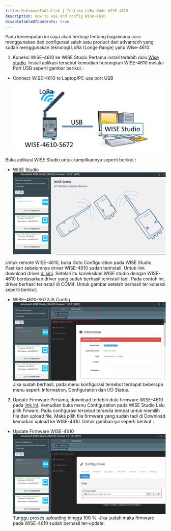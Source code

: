 ```yaml
---
title: MuhammadFadlullah | Testing LoRa Node WISE-4610
description: How to use and config Wise-4610
disableTableOfContents: true
---
```


Pada kesempatan ini saya akan berbagi tentang bagaimana cara menggunakan dan configurasi salah satu product dari advantech yang sudah menggunakan teknologi LoRa (Longe Range) yaitu Wise-4610:

1. Koneksi WISE-4610 ke WISE Studio
Pertama install terlebih dulu [Wise studio](https://support.advantech.com/support/DownloadSRDetail_New.aspx?SR_ID=1-1MJSJKX&Doc_Source=Download). Install aplikasi tersebut kemudian hubungkan WISE-4610 melalui Port USB seperti gambar berikut :
- Connect WISE-4610 to Laptop/PC use port USB
![Connect WISE-4610 to Laptop/PC use port USB](img/WISE4610-conect-USB.PNG)

Buka aplikasi WISE Studio untuk tampilkannya seperti berikut :
- WISE Studio
![WISE Studio](img/Wise-studio1.PNG)

Untuk remote WISE-4610, buka Goto Configuration pada WISE Studio. Pastikan sebelumnya driver WISE-4610 sudah terinstall. Untuk link download driver [di sini](https://support.advantech.com/support/SearchResult.aspx?keyword=WISE-4610&searchtabs=BIOS,Certificate,Datasheet,Documentation,Driver,Firmware,Manual,Online%20Training,Software%20Utility,Utility,FAQ,Installation,Software%20API,Software%20API%20Manual,3D%20Model,Quick%20Start%20Guide,Reference,eCatalog,Video,Webcast,Whitepaper,SDK,OS&select_tab=Driver). Setelah itu koneksikan WISE studio dengan WISE-4610 berdasarkan driver yang sudah berhasil terinstall tadi. Pada contoh ini, driver berhasil terinstall di COM4. Untuk gambar setelah berhasil ter koneksi seperti berikut:
- WISE-4610-S672JA Config
![WISE-4610-S672JA Config](img/WISE-4610-config.png)
Jika sudah berhasil, pada menu konfigurasi tersebut terdapat beberapa menu seperti Information, Configuration dan I/O Status.
3. Update Firmware
Pertama, download terlebih dulu firmware WISE-4610 pada [link ini](Firmware/WISE-4610_vA113B00_JA_UT.bin). Kemudian buka menu Configuration pada WISE Studio Lalu pilih Firware. Pada configurasi tersebut tersedia tempat untuk memilih file dan upload file. Maka pilih file firmware yang sudah tadi di Download kemudian upload ke WISE-4610. Untuk gambarnya seperti berikut :
- Update Firmware WISE-4610
![Update Firmware WISE-4610](img/update-firmware.png)
Tunggu proses uploading hingga 100 %. Jika sudah maka firmware pada WISE-4610 sudah berhasil ter-update.

